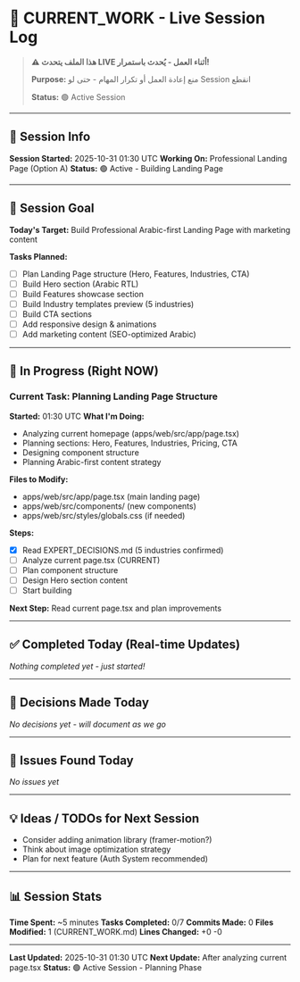 # 🚧 CURRENT_WORK - Live Session Log

> **⚠️ هذا الملف يتحدث LIVE أثناء العمل - يُحدث باستمرار!**
>
> **Purpose:** منع إعادة العمل أو تكرار المهام - حتى لو Session انقطع
>
> **Status:** 🟢 Active Session

---

## 📅 Session Info

**Session Started:** 2025-10-31 01:30 UTC
**Working On:** Professional Landing Page (Option A)
**Status:** 🟢 Active - Building Landing Page

---

## 🎯 Session Goal

**Today's Target:** Build Professional Arabic-first Landing Page with marketing content

**Tasks Planned:**
- [ ] Plan Landing Page structure (Hero, Features, Industries, CTA)
- [ ] Build Hero section (Arabic RTL)
- [ ] Build Features showcase section
- [ ] Build Industry templates preview (5 industries)
- [ ] Build CTA sections
- [ ] Add responsive design & animations
- [ ] Add marketing content (SEO-optimized Arabic)

---

## 🔄 In Progress (Right NOW)

### Current Task: Planning Landing Page Structure
**Started:** 01:30 UTC
**What I'm Doing:**
- Analyzing current homepage (apps/web/src/app/page.tsx)
- Planning sections: Hero, Features, Industries, Pricing, CTA
- Designing component structure
- Planning Arabic-first content strategy

**Files to Modify:**
- apps/web/src/app/page.tsx (main landing page)
- apps/web/src/components/ (new components)
- apps/web/src/styles/globals.css (if needed)

**Steps:**
- [x] Read EXPERT_DECISIONS.md (5 industries confirmed)
- [ ] Analyze current page.tsx (CURRENT)
- [ ] Plan component structure
- [ ] Design Hero section content
- [ ] Start building

**Next Step:** Read current page.tsx and plan improvements

---

## ✅ Completed Today (Real-time Updates)

_Nothing completed yet - just started!_

---

## 📝 Decisions Made Today

_No decisions yet - will document as we go_

---

## 🐛 Issues Found Today

_No issues yet_

---

## 💡 Ideas / TODOs for Next Session

- Consider adding animation library (framer-motion?)
- Think about image optimization strategy
- Plan for next feature (Auth System recommended)

---

## 📊 Session Stats

**Time Spent:** ~5 minutes
**Tasks Completed:** 0/7
**Commits Made:** 0
**Files Modified:** 1 (CURRENT_WORK.md)
**Lines Changed:** +0 -0

---

**Last Updated:** 2025-10-31 01:30 UTC
**Next Update:** After analyzing current page.tsx
**Status:** 🟢 Active Session - Planning Phase
